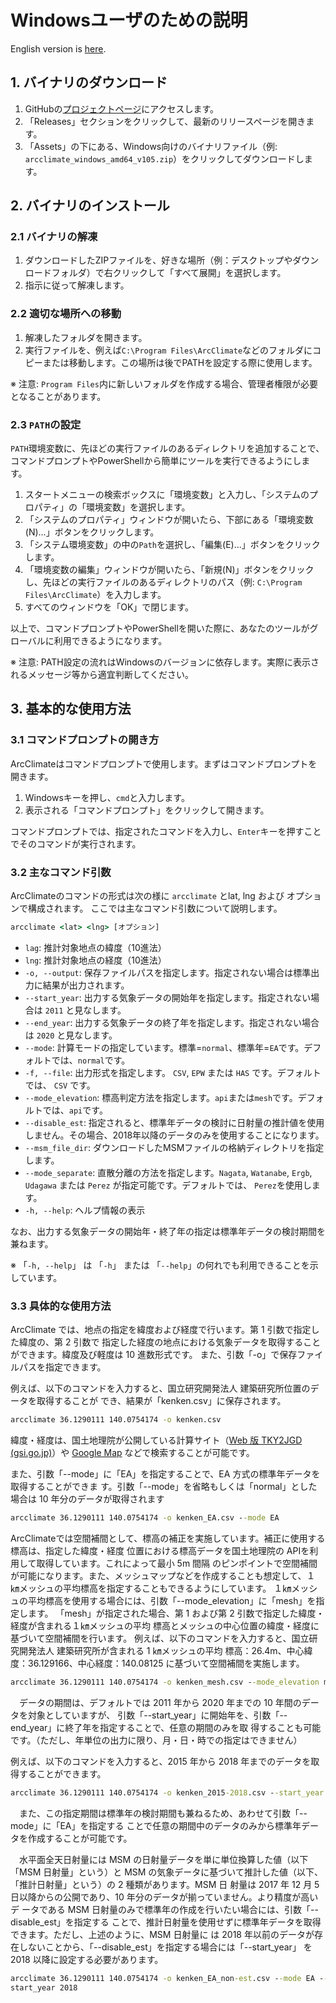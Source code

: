 # Windowsユーザのための説明

English version is [here](USER_GUIDE_WINDOWS.md).

## 1. バイナリのダウンロード

1. GitHubの[プロジェクトページ](https://github.com/DEE-BRI/arcclimate-go)にアクセスします。
2. 「Releases」セクションをクリックして、最新のリリースページを開きます。
3. 「Assets」の下にある、Windows向けのバイナリファイル（例: `arcclimate_windows_amd64_v105.zip`）をクリックしてダウンロードします。

## 2. バイナリのインストール

### 2.1 バイナリの解凍

1. ダウンロードしたZIPファイルを、好きな場所（例：デスクトップやダウンロードフォルダ）で右クリックして「すべて展開」を選択します。
2. 指示に従って解凍します。

### 2.2 適切な場所への移動

1. 解凍したフォルダを開きます。
2. 実行ファイルを、例えば`C:\Program Files\ArcClimate`などのフォルダにコピーまたは移動します。この場所は後でPATHを設定する際に使用します。

※ 注意: `Program Files`内に新しいフォルダを作成する場合、管理者権限が必要となることがあります。

### 2.3 `PATH`の設定

`PATH`環境変数に、先ほどの実行ファイルのあるディレクトリを追加することで、コマンドプロンプトやPowerShellから簡単にツールを実行できるようにします。

1. スタートメニューの検索ボックスに「環境変数」と入力し、「システムのプロパティ」の「環境変数」を選択します。
2. 「システムのプロパティ」ウィンドウが開いたら、下部にある「環境変数(N)...」ボタンをクリックします。
3. 「システム環境変数」の中の`Path`を選択し、「編集(E)...」ボタンをクリックします。
4. 「環境変数の編集」ウィンドウが開いたら、「新規(N)」ボタンをクリックし、先ほどの実行ファイルのあるディレクトリのパス（例: `C:\Program Files\ArcClimate`）を入力します。
5. すべてのウィンドウを「OK」で閉じます。

以上で、コマンドプロンプトやPowerShellを開いた際に、あなたのツールがグローバルに利用できるようになります。

※ 注意: PATH設定の流れはWindowsのバージョンに依存します。実際に表示されるメッセージ等から適宜判断してください。

## 3. 基本的な使用方法

### 3.1 コマンドプロンプトの開き方

ArcClimateはコマンドプロンプトで使用します。まずはコマンドプロンプトを開きます。

1. Windowsキーを押し、`cmd`と入力します。
2. 表示される「コマンドプロンプト」をクリックして開きます。

コマンドプロンプトでは、指定されたコマンドを入力し、`Enter`キーを押すことでそのコマンドが実行されます。


### 3.2 主なコマンド引数

ArcClimateのコマンドの形式は次の様に `arcclimate` とlat, lng および オプションで構成されます。
ここでは主なコマンド引数について説明します。

```cmd
arcclimate <lat> <lng> [オプション]
```

- `lag`: 推計対象地点の緯度（10進法）
- `lng`: 推計対象地点の経度（10進法）
- `-o, --output`: 保存ファイルパスを指定します。指定されない場合は標準出力に結果が出力されます。
- `--start_year`:  出力する気象データの開始年を指定します。指定されない場合は `2011` と見なします。
- `--end_year`:  出力する気象データの終了年を指定します。指定されない場合は `2020` と見なします。
- `--mode`: 計算モードの指定しています。標準=`normal`、標準年=`EA`です。デフォルトでは、`normal`です。
- `-f, --file`: 出力形式を指定します。 `CSV`, `EPW` または `HAS` です。デフォルトでは、 `CSV` です。
- `--mode_elevation`: 標高判定方法を指定します。`api`または`mesh`です。デフォルトでは、`api`です。
- `--disable_est`: 指定されると、標準年データの検討に日射量の推計値を使用しません。その場合、2018年以降のデータのみを使用することになります。
- `--msm_file_dir`: ダウンロードしたMSMファイルの格納ディレクトリを指定します。
- `--mode_separate`: 直散分離の方法を指定します。`Nagata`, `Watanabe`, `Ergb`, `Udagawa` または `Perez` が指定可能です。デフォルトでは、 `Perez`を使用します。
- `-h, --help`: ヘルプ情報の表示

なお、出力する気象データの開始年・終了年の指定は標準年データの検討期間を兼ねます。

※ 「`-h, --help`」 は 「`-h`」 または 「`--help`」の何れでも利用できることを示しています。

### 3.3 具体的な使用方法

ArcClimate では、地点の指定を緯度および経度で行います。第 1 引数で指定した緯度の、第 2 引数で
指定した経度の地点における気象データを取得することができます。緯度及び軽度は 10 進数形式です。
また、引数「-o」で保存ファイルパスを指定できます。

例えば、以下のコマンドを入力すると、国立研究開発法人 建築研究所位置のデータを取得することが
でき、結果が「kenken.csv」に保存されます。

```cmd
arcclimate 36.1290111 140.0754174 -o kenken.csv
```

緯度・経度は、国土地理院が公開している計算サイト（[Web 版 TKY2JGD (gsi.go.jp)](https://vldb.gsi.go.jp/sokuchi/surveycalc/tky2jgd/main.html)）や [Google Map](https://www.google.com/maps)
などで検索することが可能です。

また、引数「--mode」に「EA」を指定することで、EA 方式の標準年データを取得することができま
す。引数「--mode」を省略もしくは「normal」とした場合は 10 年分のデータが取得されます

```cmd
arcclimate 36.1290111 140.0754174 -o kenken_EA.csv --mode EA
```

ArcClimateでは空間補間として、標高の補正を実施しています。補正に使用する標高は、指定した緯度・経度
位置における標高データを国土地理院の APIを利用して取得しています。これによって最小 5m 間隔
のピンポイントで空間補間が可能になります。また、メッシュマップなどを作成することも想定して、１
㎞メッシュの平均標高を指定することもできるようにしています。
１㎞メッシュの平均標高を使用する場合には、引数「--mode_elevation」に「mesh」を指定します。
「mesh」が指定された場合、第 1 および第 2 引数で指定した緯度・経度が含まれる１㎞メッシュの平均
標高とメッシュの中心位置の緯度・経度に基づいて空間補間を行います。
例えば、以下のコマンドを入力すると、国立研究開発法人 建築研究所が含まれる 1 ㎞メッシュの平均
標高：26.4m、中心緯度：36.129166、中心経度：140.08125 に基づいて空間補間を実施します。

```cmd
arcclimate 36.1290111 140.0754174 -o kenken_mesh.csv --mode_elevation mesh
```

　データの期間は、デフォルトでは 2011 年から 2020 年までの 10 年間のデータを対象としていますが、
引数「--start_year」に開始年を、引数「--end_year」に終了年を指定することで、任意の期間のみを取
得することも可能です。（ただし、年単位の出力に限り、月・日・時での指定はできません）

例えば、以下のコマンドを入力すると、2015 年から 2018 年までのデータを取得することができます。

```cmd
arcclimate 36.1290111 140.0754174 -o kenken_2015-2018.csv --start_year 2015 --end_year 2018
```

　また、この指定期間は標準年の検討期間も兼ねるため、あわせて引数「--mode」に「EA」を指定する
ことで任意の期間中のデータのみから標準年データを作成することが可能です。

　水平面全天日射量には MSM の日射量データを単に単位換算した値（以下「MSM 日射量」という）と
MSM の気象データに基づいて推計した値（以下、「推計日射量」という）の 2 種類があります。MSM 日
射量は 2017 年 12 月 5 日以降からの公開であり、10 年分のデータが揃っていません。より精度が高いデ
ータである MSM 日射量のみで標準年の作成を行いたい場合には、引数「--disable_est」を指定する
ことで、推計日射量を使用せずに標準年データを取得できます。ただし、上述のように、MSM 日射量に
は 2018 年以前のデータが存在しないことから、「--disable_est」を指定する場合には「--start_year」
を 2018 以降に設定する必要があります。

```cmd
arcclimate 36.1290111 140.0754174 -o kenken_EA_non-est.csv --mode EA --use_est False --
start_year 2018
```
